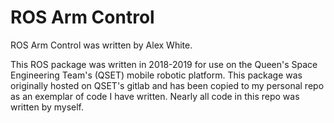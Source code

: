 # ROS Arm Control

ROS Arm Control was written by Alex White.

This ROS package was written in 2018-2019 for use on the Queen's Space Engineering Team's (QSET) mobile robotic platform. This package was originally hosted on QSET's gitlab and has been copied to my personal repo as an exemplar of code I have written. Nearly all code in this repo was written by myself.
